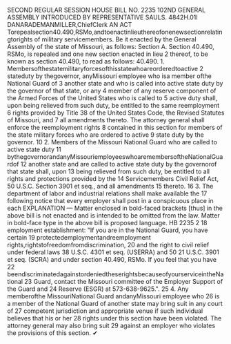 SECOND REGULAR SESSION
HOUSE BILL NO. 2235
102ND GENERAL ASSEMBLY
INTRODUCED BY REPRESENTATIVE SAULS.
4842H.01I DANARADEMANMILLER,ChiefClerk
AN ACT
Torepealsection40.490,RSMo,andtoenactinlieuthereofonenewsectionrelatingtorights
of military servicemembers.
Be it enacted by the General Assembly of the state of Missouri, as follows:
Section A. Section 40.490, RSMo, is repealed and one new section enacted in lieu
2 thereof, to be known as section 40.490, to read as follows:
40.490. 1. Membersofthestatemilitaryforcesofthisstatewhoareorderedtoactive
2 stateduty by thegovernor, anyMissouri employee who isa member ofthe National Guard of
3 another state and who is called into active state duty by the governor of that state, or any
4 member of any reserve component of the Armed Forces of the United States who is called to
5 active duty shall, upon being relieved from such duty, be entitled to the same reemployment
6 rights provided by Title 38 of the United States Code, the Revised Statutes of Missouri, and
7 all amendments thereto. The attorney general shall enforce the reemployment rights
8 contained in this section for members of the state military forces who are ordered to active
9 state duty by the governor.
10 2. Members of the Missouri National Guard who are called to active state duty
11 bythegovernorandanyMissouriemployeeswhoaremembersoftheNationalGuardof
12 another state and are called to active state duty by the governorof that state shall, upon
13 being relieved from such duty, be entitled to all rights and protections provided by the
14 Servicemembers Civil Relief Act, 50 U.S.C. Section 3901 et seq., and all amendments
15 thereto.
16 3. The department of labor and industrial relations shall make available the
17 following notice that every employer shall post in a conspicuous place in each
EXPLANATION — Matter enclosed in bold-faced brackets [thus] in the above bill is not enacted and is
intended to be omitted from the law. Matter in bold-face type in the above bill is proposed language.
HB 2235 2
18 employment establishment: "If you are in the National Guard, you have certain
19 protectedemploymentandreemployment rights,rightstofreedomfromdiscrimination,
20 and the right to civil relief under federal laws 38 U.S.C. 4301 et seq. (USERRA) and 50
21 U.S.C. 3901 et seq. (SCRA) and under section 40.490, RSMo. If you feel that you have
22 beendiscriminatedagainstordeniedtheserightsbecauseofyourserviceintheNational
23 Guard, contact the Missouri committee of the Employer Support of the Guard and
24 Reserve (ESGR) at 573-638-9625.".
25 4. Any memberofthe MissouriNational Guard andanyMissouri employee who
26 is a member of the National Guard of another state may bring suit in any court of
27 competent jurisdiction and appropriate venue if such individual believes that his or her
28 rights under this section have been violated. The attorney general may also bring suit
29 against an employer who violates the provisions of this section.
✔